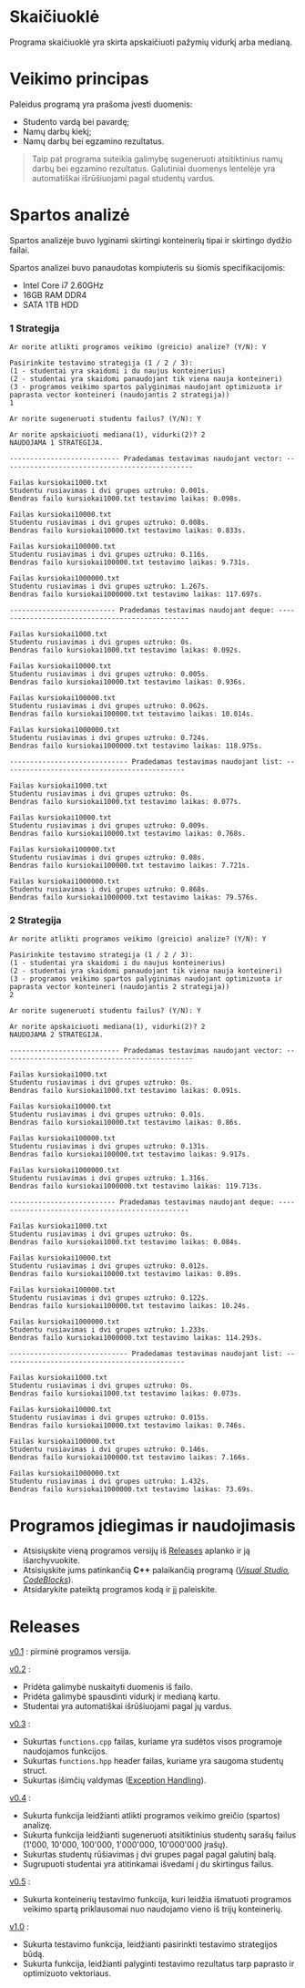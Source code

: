 # Skaičiuoklė #
Programa skaičiuoklė yra skirta apskaičiuoti pažymių vidurkį arba medianą.

# Veikimo principas #

Paleidus programą yra prašoma įvesti duomenis:

* Studento vardą bei pavardę;
* Namų darbų kiekį;
* Namų darbų bei egzamino rezultatus.

> Taip pat programa suteikia galimybę sugeneruoti atsitiktinius namų darbų bei egzamino rezultatus.
> Galutiniai duomenys lentelėje yra automatiškai išrūšiuojami pagal studentų vardus.

# Spartos analizė #

Spartos analizėje buvo lyginami skirtingi konteinerių tipai ir skirtingo dydžio failai.

Spartos analizei buvo panaudotas kompiuteris su šiomis specifikacijomis:

* Intel Core i7  2.60GHz
* 16GB RAM DDR4
* SATA 1TB HDD


### 1 Strategija ###
```
Ar norite atlikti programos veikimo (greicio) analize? (Y/N): Y

Pasirinkite testavimo strategija (1 / 2 / 3):
(1 - studentai yra skaidomi i du naujus konteinerius)
(2 - studentai yra skaidomi panaudojant tik viena nauja konteineri)
(3 - programos veikimo spartos palyginimas naudojant optimizuota ir paprasta vector konteineri (naudojantis 2 strategija))
1

Ar norite sugeneruoti studentu failus? (Y/N): Y

Ar norite apskaiciuoti mediana(1), vidurki(2)? 2
NAUDOJAMA 1 STRATEGIJA. 

--------------------------- Pradedamas testavimas naudojant vector: -----------------------------------------------

Failas kursiokai1000.txt
Studentu rusiavimas i dvi grupes uztruko: 0.001s.
Bendras failo kursiokai1000.txt testavimo laikas: 0.098s.

Failas kursiokai10000.txt
Studentu rusiavimas i dvi grupes uztruko: 0.008s.
Bendras failo kursiokai10000.txt testavimo laikas: 0.833s.

Failas kursiokai100000.txt
Studentu rusiavimas i dvi grupes uztruko: 0.116s.
Bendras failo kursiokai100000.txt testavimo laikas: 9.731s.

Failas kursiokai1000000.txt
Studentu rusiavimas i dvi grupes uztruko: 1.267s.
Bendras failo kursiokai1000000.txt testavimo laikas: 117.697s.

-------------------------- Pradedamas testavimas naudojant deque: ------------------------------------------------

Failas kursiokai1000.txt
Studentu rusiavimas i dvi grupes uztruko: 0s.
Bendras failo kursiokai1000.txt testavimo laikas: 0.092s.

Failas kursiokai10000.txt
Studentu rusiavimas i dvi grupes uztruko: 0.005s.
Bendras failo kursiokai10000.txt testavimo laikas: 0.936s.

Failas kursiokai100000.txt
Studentu rusiavimas i dvi grupes uztruko: 0.062s.
Bendras failo kursiokai100000.txt testavimo laikas: 10.014s.

Failas kursiokai1000000.txt
Studentu rusiavimas i dvi grupes uztruko: 0.724s.
Bendras failo kursiokai1000000.txt testavimo laikas: 118.975s.

----------------------------- Pradedamas testavimas naudojant list: ---------------------------------------------

Failas kursiokai1000.txt
Studentu rusiavimas i dvi grupes uztruko: 0s.
Bendras failo kursiokai1000.txt testavimo laikas: 0.077s.

Failas kursiokai10000.txt
Studentu rusiavimas i dvi grupes uztruko: 0.009s.
Bendras failo kursiokai10000.txt testavimo laikas: 0.768s.

Failas kursiokai100000.txt
Studentu rusiavimas i dvi grupes uztruko: 0.08s.
Bendras failo kursiokai100000.txt testavimo laikas: 7.721s.

Failas kursiokai1000000.txt
Studentu rusiavimas i dvi grupes uztruko: 0.868s.
Bendras failo kursiokai1000000.txt testavimo laikas: 79.576s.
```

### 2 Strategija ###
```
Ar norite atlikti programos veikimo (greicio) analize? (Y/N): Y

Pasirinkite testavimo strategija (1 / 2 / 3):
(1 - studentai yra skaidomi i du naujus konteinerius)
(2 - studentai yra skaidomi panaudojant tik viena nauja konteineri)
(3 - programos veikimo spartos palyginimas naudojant optimizuota ir paprasta vector konteineri (naudojantis 2 strategija))
2

Ar norite sugeneruoti studentu failus? (Y/N): Y

Ar norite apskaiciuoti mediana(1), vidurki(2)? 2
NAUDOJAMA 2 STRATEGIJA. 

--------------------------- Pradedamas testavimas naudojant vector: -----------------------------------------------

Failas kursiokai1000.txt
Studentu rusiavimas i dvi grupes uztruko: 0s.
Bendras failo kursiokai1000.txt testavimo laikas: 0.091s.

Failas kursiokai10000.txt
Studentu rusiavimas i dvi grupes uztruko: 0.01s.
Bendras failo kursiokai10000.txt testavimo laikas: 0.86s.

Failas kursiokai100000.txt
Studentu rusiavimas i dvi grupes uztruko: 0.131s.
Bendras failo kursiokai100000.txt testavimo laikas: 9.917s.

Failas kursiokai1000000.txt
Studentu rusiavimas i dvi grupes uztruko: 1.316s.
Bendras failo kursiokai1000000.txt testavimo laikas: 119.713s.

-------------------------- Pradedamas testavimas naudojant deque: ------------------------------------------------

Failas kursiokai1000.txt
Studentu rusiavimas i dvi grupes uztruko: 0s.
Bendras failo kursiokai1000.txt testavimo laikas: 0.084s.

Failas kursiokai10000.txt
Studentu rusiavimas i dvi grupes uztruko: 0.012s.
Bendras failo kursiokai10000.txt testavimo laikas: 0.89s.

Failas kursiokai100000.txt
Studentu rusiavimas i dvi grupes uztruko: 0.122s.
Bendras failo kursiokai100000.txt testavimo laikas: 10.24s.

Failas kursiokai1000000.txt
Studentu rusiavimas i dvi grupes uztruko: 1.233s.
Bendras failo kursiokai1000000.txt testavimo laikas: 114.293s.

----------------------------- Pradedamas testavimas naudojant list: ---------------------------------------------

Failas kursiokai1000.txt
Studentu rusiavimas i dvi grupes uztruko: 0s.
Bendras failo kursiokai1000.txt testavimo laikas: 0.073s.

Failas kursiokai10000.txt
Studentu rusiavimas i dvi grupes uztruko: 0.015s.
Bendras failo kursiokai10000.txt testavimo laikas: 0.746s.

Failas kursiokai100000.txt
Studentu rusiavimas i dvi grupes uztruko: 0.146s.
Bendras failo kursiokai100000.txt testavimo laikas: 7.166s.

Failas kursiokai1000000.txt
Studentu rusiavimas i dvi grupes uztruko: 1.432s.
Bendras failo kursiokai1000000.txt testavimo laikas: 73.69s.
```



# Programos įdiegimas ir naudojimasis #

* Atsisiųskite vieną programos versijų iš [Releases](https://github.com/LCious/Objektinis/releases) aplanko ir ją išarchyvuokite.
* Atsisiųskite jums patinkančią __C++__ palaikančią programą (_[Visual Studio](https://visualstudio.microsoft.com/downloads/), [CodeBlocks](https://www.codeblocks.org/downloads/)_).
* Atsidarykite pateiktą programos kodą ir jį paleiskite.


# Releases #

[v0.1](https://github.com/LCious/Objektinis/releases/tag/V0.1) : pirminė programos versija.

[v0.2](https://github.com/LCious/Objektinis/releases/tag/V0.2) : 
  * Pridėta galimybė nuskaityti duomenis iš failo.
  * Pridėta galimybė spausdinti vidurkį ir medianą kartu.
  * Studentai yra automatiškai išrūšiuojami pagal jų vardus.
 
[v0.3](https://github.com/LCious/Objektinis/releases/tag/V0.3) :
  * Sukurtas `functions.cpp` failas, kuriame yra sudėtos visos programoje naudojamos funkcijos.
  * Sukurtas `functions.hpp` header failas, kuriame yra saugoma studentų struct.
  * Sukurtas išimčių valdymas ([Exception Handling](https://www.tutorialspoint.com/cplusplus/cpp_exceptions_handling.htm)).

[v0.4](https://github.com/LCious/Objektinis/releases/tag/v0.4) :
  * Sukurta funkcija leidžianti atlikti programos veikimo greičio (spartos) analizę.
  * Sukurta funkcija leidžianti sugeneruoti atsitiktinius studentų sarašų failus (1'000, 10'000, 100'000, 1'000'000, 10'000'000 įrašų).
  * Sukurtas studentų rūšiavimas į dvi grupes pagal pagal galutinį balą.
  * Sugrupuoti studentai yra atitinkamai išvedami į du skirtingus failus.

[v0.5](https://github.com/aurimasruk/OOP-2nd-Task/releases/tag/v0.5) :
  * Sukurta konteinerių testavimo funkcija, kuri leidžia išmatuoti programos veikimo spartą priklausomai nuo naudojamo vieno iš trijų konteinerių.

[v1.0](https://github.com/aurimasruk/OOP-2nd-Task/releases/tag/v1.0) :
  * Sukurta testavimo funkcija, leidžianti pasirinkti testavimo strategijos būdą.
  * Sukurta funkcija, leidžianti palyginti testavimo rezultatus tarp paprasto ir optimizuoto vektoriaus.
